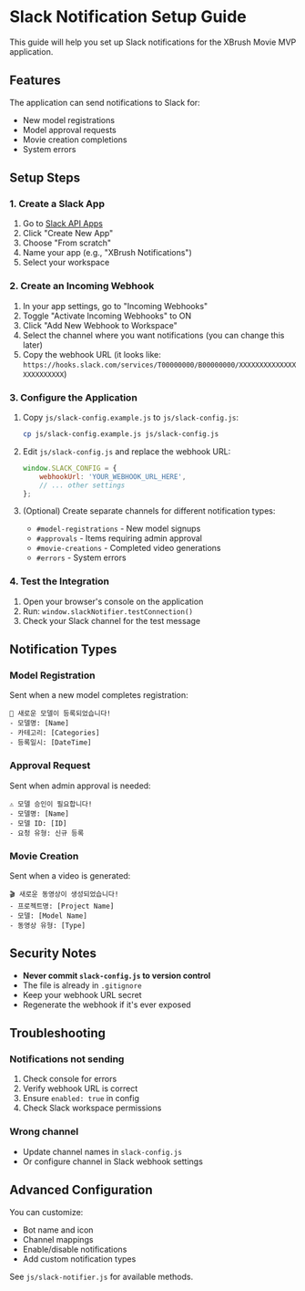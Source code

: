 # Slack Notification Setup Guide

This guide will help you set up Slack notifications for the XBrush Movie MVP application.

## Features

The application can send notifications to Slack for:
- New model registrations
- Model approval requests
- Movie creation completions
- System errors

## Setup Steps

### 1. Create a Slack App

1. Go to [Slack API Apps](https://api.slack.com/apps)
2. Click "Create New App"
3. Choose "From scratch"
4. Name your app (e.g., "XBrush Notifications")
5. Select your workspace

### 2. Create an Incoming Webhook

1. In your app settings, go to "Incoming Webhooks"
2. Toggle "Activate Incoming Webhooks" to ON
3. Click "Add New Webhook to Workspace"
4. Select the channel where you want notifications (you can change this later)
5. Copy the webhook URL (it looks like: `https://hooks.slack.com/services/T00000000/B00000000/XXXXXXXXXXXXXXXXXXXXXXXX`)

### 3. Configure the Application

1. Copy `js/slack-config.example.js` to `js/slack-config.js`:
   ```bash
   cp js/slack-config.example.js js/slack-config.js
   ```

2. Edit `js/slack-config.js` and replace the webhook URL:
   ```javascript
   window.SLACK_CONFIG = {
       webhookUrl: 'YOUR_WEBHOOK_URL_HERE',
       // ... other settings
   };
   ```

3. (Optional) Create separate channels for different notification types:
   - `#model-registrations` - New model signups
   - `#approvals` - Items requiring admin approval
   - `#movie-creations` - Completed video generations
   - `#errors` - System errors

### 4. Test the Integration

1. Open your browser's console on the application
2. Run: `window.slackNotifier.testConnection()`
3. Check your Slack channel for the test message

## Notification Types

### Model Registration
Sent when a new model completes registration:
```
🎉 새로운 모델이 등록되었습니다!
- 모델명: [Name]
- 카테고리: [Categories]
- 등록일시: [DateTime]
```

### Approval Request
Sent when admin approval is needed:
```
⚠️ 모델 승인이 필요합니다!
- 모델명: [Name]
- 모델 ID: [ID]
- 요청 유형: 신규 등록
```

### Movie Creation
Sent when a video is generated:
```
🎬 새로운 동영상이 생성되었습니다!
- 프로젝트명: [Project Name]
- 모델: [Model Name]
- 동영상 유형: [Type]
```

## Security Notes

- **Never commit `slack-config.js` to version control**
- The file is already in `.gitignore`
- Keep your webhook URL secret
- Regenerate the webhook if it's ever exposed

## Troubleshooting

### Notifications not sending
1. Check console for errors
2. Verify webhook URL is correct
3. Ensure `enabled: true` in config
4. Check Slack workspace permissions

### Wrong channel
- Update channel names in `slack-config.js`
- Or configure channel in Slack webhook settings

## Advanced Configuration

You can customize:
- Bot name and icon
- Channel mappings
- Enable/disable notifications
- Add custom notification types

See `js/slack-notifier.js` for available methods.